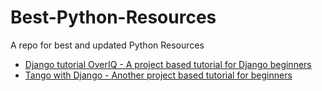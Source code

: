 # Best-Python-Resources
A repo for best and updated Python Resources

 * [Django tutorial OverIQ - A project based tutorial for Django beginners](https://overiq.com/django/1.10/intro-to-django)
 * [Tango with Django - Another project based tutorial for beginners](http://www.tangowithdjango.com/)
 
